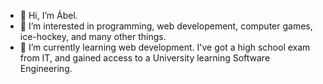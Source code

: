 - 👋 Hi, I’m Ábel.
- 👀 I’m interested in programming, web developement, computer games, ice-hockey, and many other things.
- 🌱 I’m currently learning web development. I've got a high school exam from IT, and gained access to a University learning Software Engineering.
